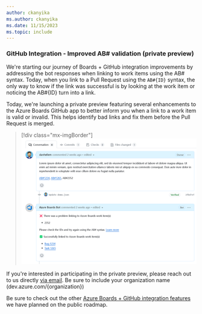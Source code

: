 ```yaml
---
author: ckanyika
ms.author: ckanyika
ms.date: 11/15/2023
ms.topic: include
---
```


### GitHub Integration - Improved AB# validation (private preview)

We're starting our journey of Boards + GitHub integration improvements by addressing the bot responses when linking to work items using the AB# syntax. Today, when you link to a Pull Request using the ``AB#{ID}`` syntax, the only way to know if the link was successful is by looking at the work item or noticing the AB#{ID} turn into a link.

Today, we're launching a private preview featuring several enhancements to the Azure Boards GitHub app to better inform you when a link to a work item is valid or invalid. This helps identify bad links and fix them before the Pull Request is merged.

> [!div class="mx-imgBorder"]
> ![Screenshots of Team Settings.](../../media/230-boards-01.png "Screenshots of Team Settings.")

If you're interested in participating in the private preview, please reach out to us directly [via email](mailto:dahellem@microsoft.com). Be sure to include your organization name (dev.azure.com/{organization})

Be sure to check out the other [Azure Boards + GitHub integration features](/azure/devops/release-notes/features-timeline#improved-boards--github-integration) we have planned on the public roadmap.